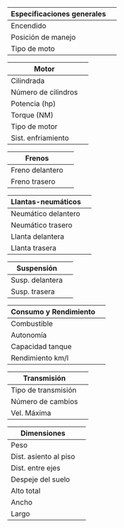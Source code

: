 | Especificaciones generales | |
| -------------------------- | - |
| Encendido | |
| Posición de manejo | |
| Tipo de moto | |

| Motor | |
| ----- | - |
| Cilindrada | |
| Número de cilindros | |
| Potencia (hp) | |
| Torque (NM) | |
| Tipo de motor | |
| Sist. enfriamiento | |

| Frenos | |
| --- | - |
| Freno delantero | |
| Freno trasero | |

| Llantas-neumáticos| |
| --- | - |
| Neumático delantero | |
| Neumático trasero | |
| Llanta delantera | |
| Llanta trasera | |

| Suspensión | |
| --- | - |
| Susp. delantera | |
| Susp. trasera | |

| Consumo y Rendimiento | |
| --- | - |
| Combustible | |
| Autonomía | |
| Capacidad tanque | |
| Rendimiento km/l | |

| Transmisión | |
| --- | - |
| Tipo de transmisión | |
| Número de cambios | |
| Vel. Máxima | |

| Dimensiones | |
| --- | - |
| Peso | |
| Dist. asiento al piso | |
| Dist. entre ejes | |
| Despeje del suelo | |
| Alto total | |
| Ancho | |
| Largo | |
